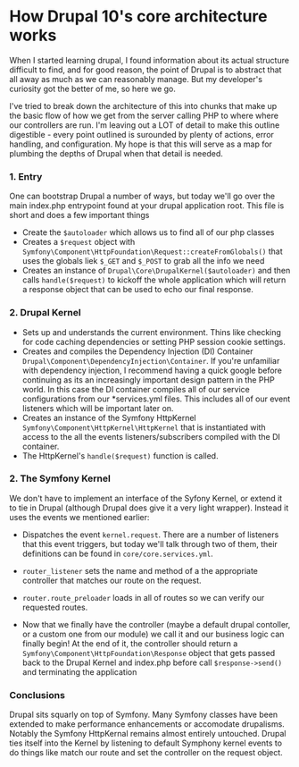 # How Drupal 10's core architecture works

When I started learning drupal, I found information about its actual structure difficult to find, and for good reason, the point of Drupal is to abstract that all away as much as we can reasonably manage.  But my developer's curiosity got the better of me, so here we go.

I've tried to break down the architecture of this into chunks that make up the basic flow of how we get from the server calling PHP to where where our controllers are run.  I'm leaving out a LOT of detail to make this outline digestible - every point outlined is surounded by plenty of actions, error handling, and configuration. My hope is that this will serve as a map for plumbing the depths of Drupal when that detail is needed.


### 1. Entry

One can bootstrap Drupal a number of ways, but today we'll go over the main index.php entrypoint found at your drupal application root.  This file is short and does a few important things
 
- Create the `$autoloader`  which allows us to find all of our php classes
- Creates a `$request` object with `Symfony\Component\HttpFoundation\Request::createFromGlobals()` that uses the globals liek `$_GET` and `$_POST` to grab all the info we need
- Creates an instance of `Drupal\Core\DrupalKernel($autoloader)`  and then calls `handle($request)` to kickoff the whole application which will return a response object that can be used to echo our final response.

### 2. Drupal Kernel

- Sets up and understands the current environment.  Thins like checking for code caching dependencies or setting PHP session cookie settings.  
- Creates and compiles the Dependency Injection (DI) Container `Drupal\Component\DependencyInjection\Container`.  If you're unfamiliar with dependency injection, I recommend having a quick google before continuing as its an increasingly important design pattern in the PHP world.  In this case the DI container compiles all of our service configurations from our \*services.yml files.  This includes all of our event listeners which will be important later on.
- Creates an instance of the Symfony HttpKernel `Symfony\Component\HttpKernel\HttpKernel` that is instantiated with access to the all the events listeners/subscribers compiled with the DI container.  
- The HttpKernel's `handle($request)` function is called.

### 2. The Symfony Kernel

We don't have to implement an interface of the Syfony Kernel, or extend it to tie in Drupal (although Drupal does give it a very light wrapper).  Instead it uses the events we mentioned earlier:

- Dispatches the event `kernel.request`.  There are a number of listeners that this event triggers, but today we'll talk through two of them, their definitions can be found in `core/core.services.yml`.
 - `router_listener` sets the name and method of a the appropriate controller that matches our route on the request.
 - `router.route_preloader` loads in all of routes so we can verify our requested routes.

- Now that we finally have the controller (maybe a default drupal contoller, or a custom one from our module) we call it and our business logic can finally begin!  At the end of it, the controller should return a `Symfony\Component\HttpFoundation\Response` object that gets passed back to the Drupal Kernel and index.php before call `$response->send()` and terminating the application

### Conclusions

Drupal sits squarly on top of Symfony.  Many Symfony classes have been extended to make performance enhancements or accomodate drupalisms.   Notably the Symfony HttpKernal remains almost entirely untouched.  Drupal ties itself into the Kernel by listening to default Symphony kernel events to do things like match our route and set the controller on the request object.

